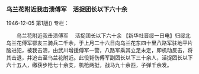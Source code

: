 ### 乌兰花附近我击溃傅军　活捉团长以下六十余

1946-12-05
第1版()
专栏：

　　乌兰花附近我击溃傅军
  　活捉团长以下六十余
    【新华社晋绥一日电】归绥北乌兰花傅军鄂友三骑兵二千余，于上月二十六日向乌兰花东四十里八路军驻地平片脑进犯，被我击溃，由武川增援傅军一营，八路军乘其立足未定，即机动反击，将其击退，并追击至乌兰花附近。此役毙伤傅军副团长以下三十余人，活捉团长以下六十五人，缴获步枪七十余支，机枪两挺，战马九十余匹，子弹千余发。
